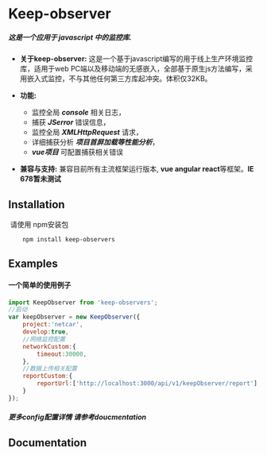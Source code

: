 # Keep-observer

##### 这是一个应用于 javascript 中的监控库.

- **关于keep-observer:**    这是一个基于javascript编写的用于线上生产环境监控库，适用于web PC端以及移动端的无感嵌入，全部基于原生js方法编写，采用嵌入式监控，不与其他任何第三方库起冲突。体积仅32KB。
- **功能:**   
  - 监控全局 ***console*** 相关日志，
  - 捕获 ***JSerror*** 错误信息，
  - 监控全局 ***XMLHttpRequest*** 请求，
  - 详细捕获分析 ***项目首屏加载等性能分析***，
  - ***vue项目*** 可配置捕获相关错误 

- **兼容与支持:**   兼容目前所有主流框架运行版本, **vue angular  react**等框架。**IE 678暂未测试**



## Installation

​	请使用 npm安装包

```
	npm install keep-observers
```



## Examples

#### 	一个简单的使用例子

```javascript
import KeepObserver from 'keep-observers';
//启动
var keepObserver = new KeepObserver({
	project:'netcar',
	develop:true,
	//网络监控配置
	networkCustom:{
		timeout:30000,
	},
	//数据上传相关配置
	reportCustom:{
		reportUrl:['http://localhost:3000/api/v1/keepObserver/report'],
	}
});
```

##### 	更多config配置详情 请参考doucmentation



## Documentation

​	



